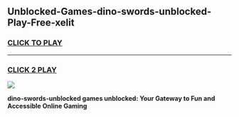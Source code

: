 
## Unblocked-Games-dino-swords-unblocked-Play-Free-xelit
<h3>
<a href="https://premium76.site?title=dino-swords-unblocked&ref=20M">CLICK TO PLAY</a></h3>
<hr>

<h3>
<a href="https://premium76.site?title=dino-swords-unblocked&ref=20M">CLICK 2 PLAY</a>
  
</h3>

<a href="https://premium76.site?title=dino-swords-unblocked&ref=19M"><img src="https://clearcache.store/games.png"></a>


**dino-swords-unblocked games unblocked: Your Gateway to Fun and Accessible Online Gaming**
